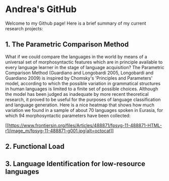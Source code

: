 # Andrea's GitHub

Welcome to my Github page! Here is a brief summary of my current research projects:

## 1. The Parametric Comparison Method

What if we could compare the languages in the world by means of a universal set of morphosyntactic features which are in principle available to every language learner in the stage of language acquisition? 
The Parametric Comparison Method (Guardiano and Longobardi 2005, Longobardi and Guardiano 2009) is inspired by Chomsky's 'Principles and Parameters' model, according to which the possible variation in grammatical structures in human languages is limited to a finite set of possible choices.
Although the model has been judged as inadequate by more recent theoretical research, it proved to be useful for the purposes of language classification and language generation.
Here is a nice heatmap that shows how much variation we found in a sample of about 70 languages spoken in Eurasia, for which 94 morphosyntactic parameters have been collected:

[[https://www.frontiersin.org/files/Articles/488871/fpsyg-11-488871-HTML-r1/image_m/fpsyg-11-488871-g001.jpg|alt=octocat]]


## 2. Functional Load

## 3. Language Identification for low-resource languages
